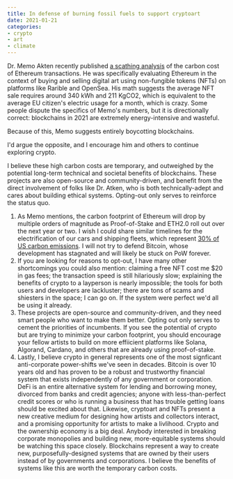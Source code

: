 ```yaml
---
title: In defense of burning fossil fuels to support cryptoart
date: 2021-01-21
categories:
- crypto
- art
- climate
---
```


Dr. Memo Akten recently published [a scathing analysis](https://memoakten.medium.com/the-unreasonable-ecological-cost-of-cryptoart-2221d3eb2053) of the carbon cost of Ethereum transactions. He was specifically evaluating Ethereum in the context of buying and selling digital art using non-fungible tokens (NFTs) on platforms like Rarible and OpenSea. His math suggests the average NFT sale requires around 340 kWh and 211 KgCO2, which is equivalent to the average EU citizen's electric usage for a month, which is crazy. Some people dispute the specifics of Memo's numbers, but it is directionally correct: blockchains in 2021 are extremely energy-intensive and wasteful. 

Because of this, Memo suggests entirely boycotting blockchains. 

I'd argue the opposite, and I encourage him and others to continue exploring crypto. 

I believe these high carbon costs are temporary, and outweighed by the potential long-term technical and societal benefits of blockchains. These projects are also open-source and community-driven, and benefit from the direct involvement of folks like Dr. Atken, who is both technically-adept and cares about building ethical systems. Opting-out only serves to reinforce the status quo.

1. As Memo mentions, the carbon footprint of Ethereum will drop by multiple orders of magnitude as Proof-of-Stake and ETH2.0 roll out over the next year or two. I wish I could share similar timelines for the electrification of our cars and shipping fleets, which represent [30% of US carbon emissions](https://www.epa.gov/ghgemissions/sources-greenhouse-gas-emissions). I will not try to defend Bitcoin, whose development has stagnated and will likely be stuck on PoW forever.
2. If you are looking for reasons to opt-out, I have many other shortcomings you could also mention: claiming a free NFT cost me $20 in gas fees; the transaction speed is still hilariously slow; explaining the benefits of crypto to a layperson is nearly impossible; the tools for both users and developers are lackluster; there are tons of scams and shiesters in the space; I can go on. If the system were perfect we'd all be using it already.
3. These projects are open-source and community-driven, and they need smart people who want to make them better. Opting out only serves to cement the priorities of incumbents. If you see the potential of crypto but are trying to minimize your carbon footprint, you should encourage your fellow artists to build on more effiicient platforms like Solana, Algorand, Cardano, and others that are already using proof-of-stake.
4. Lastly, I believe crypto in general represents one of the most signficant anti-corporate power-shifts we've seen in decades. Bitcoin is over 10 years old and has proven to be a robust and trustworthy financial system that exists independently of any government or corporation. DeFi is an entire alternative system for lending and borrowing money, divorced from banks and credit agencies; anyone with less-than-perfect credit scores or who is running a business that has trouble getting loans should be excited about that. Likewise, cryptoart and NFTs present a new creative medium for designing how artists and collectors interact, and a promising opportunity for artists to make a livlihood. Crypto and the ownership economy is a big deal. Anybody interested in breaking corporate monopolies and building new, more-equitable systems should be watching this space closely. Blockchains represent a way to create new, purposefully-designed systems that are owned by their users instead of by governments and corporations. I believe the benefits of systems like this are worth the temporary carbon costs. 

